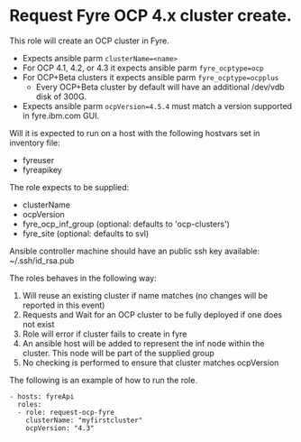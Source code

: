 # Request Fyre OCP 4.x cluster create.

This role will create an OCP cluster in Fyre.
- Expects ansible parm `clusterName=<name>`
- For OCP 4.1, 4.2, or 4.3 it expects ansible parm `fyre_ocptype=ocp`
- For OCP+Beta clusters it expects ansible parm `fyre_ocptype=ocpplus`
  - Every OCP+Beta cluster by default will have an additional /dev/vdb disk of 300G.
- Expects ansible parm `ocpVersion=4.5.4` must match a version supported in fyre.ibm.com GUI.

Will it is expected to run on a host with the following hostvars set in inventory file:
- fyreuser
- fyreapikey

The role expects to be supplied:
 - clusterName
 - ocpVersion
 - fyre_ocp_inf_group (optional: defaults to 'ocp-clusters')
 - fyre_site (optional: defaults to svl)


Ansible controller machine should have an public ssh key available: ~/.ssh/id_rsa.pub

The roles behaves in the following way:
1) Will reuse an existing cluster if name matches (no changes will be reported in this event)
2) Requests and Wait for an OCP cluster to be fully deployed if one does not exist
3) Role will error if cluster fails to create in fyre
4) An ansible host will be added to represent the inf node within the cluster. This node will be part of the supplied group
5) No checking is performed to ensure that cluster matches ocpVersion

The following is an example of how to run the role.
```
- hosts: fyreApi
  roles:
  - role: request-ocp-fyre
    clusterName: "myfirstcluster"
    ocpVersion: "4.3"
```
